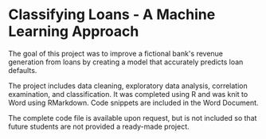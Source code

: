 # Classifying Loans - A Machine Learning Approach

The goal of this project was to improve a fictional bank's revenue generation from loans by creating a model that accurately predicts loan defaults.

The project includes data cleaning, exploratory data analysis, correlation examination, and classification. It was completed using R and was knit to Word using RMarkdown. Code snippets are included in the Word Document.

The complete code file is available upon request, but is not included so that future students are not provided a ready-made project. 

